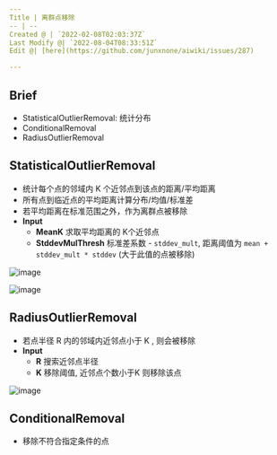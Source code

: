 ```yaml
---
Title | 离群点移除
-- | --
Created @ | `2022-02-08T02:03:37Z`
Last Modify @| `2022-08-04T08:33:51Z`
Edit @| [here](https://github.com/junxnone/aiwiki/issues/287)

---
```

## Brief
- StatisticalOutlierRemoval: 统计分布
- ConditionalRemoval
- RadiusOutlierRemoval

## StatisticalOutlierRemoval

- 统计每个点的邻域内 K 个近邻点到该点的距离/平均距离
- 所有点到临近点的平均距离计算分布/均值/标准差
- 若平均距离在标准范围之外，作为离群点被移除
- **Input**
  - **MeanK** 求取平均距离的 K个近邻点
  - **StddevMulThresh** 标准差系数 - `stddev_mult`,  距离阈值为 `mean + stddev_mult * stddev` (大于此值的点被移除)

![image](https://user-images.githubusercontent.com/2216970/182543575-66dd27f0-f0ec-4051-acc4-0bea24c4c6ed.png)

![image](https://user-images.githubusercontent.com/2216970/182552737-a1f425ba-48b1-4c2b-aa81-352969a800c3.png)

## RadiusOutlierRemoval

- 若点半径 R 内的邻域内近邻点小于 K , 则会被移除
- **Input**
  - **R** 搜索近邻点半径
  - **K** 移除阈值, 近邻点个数小于K 则移除该点


![image](https://user-images.githubusercontent.com/2216970/182801932-1ff2a7de-750e-4806-8da5-ffc338b0113a.png)


## ConditionalRemoval

- 移除不符合指定条件的点
